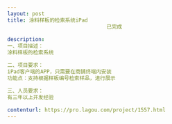 ```yaml
---                
layout: post       
title: 涂料样板的检索系统iPad
                                已完成
           
description: 
一、项目描述：
涂料样板的检索系统

二、项目要求：
iPad客户端的APP，只需要在商铺终端内安装
功能点：支持根据样板编号检索样品，进行展示

三、人员要求：
有三年以上开发经验
     
contenturl: https://pro.lagou.com/project/1557.html      
---                 
```

